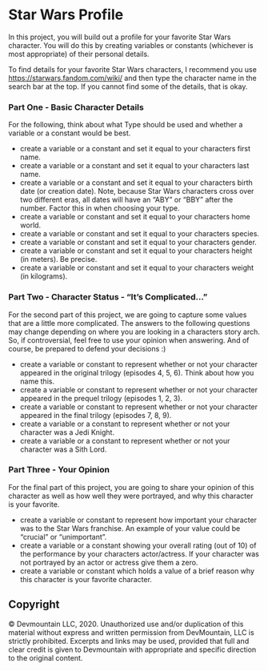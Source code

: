 # Star Wars Profile

In this project, you will build out a profile for your favorite Star Wars character. You will do this by creating variables or constants (whichever is most appropriate) of their personal details. 

To find details for your favorite Star Wars characters, I recommend you use https://starwars.fandom.com/wiki/ and then type the character name in the search bar at the top. If you cannot find some of the details, that is okay.

### Part One - Basic Character Details

For the following, think about what Type should be used and whether a variable or a constant would be best.

* create a variable or a constant and set it equal to your characters first name.
* create a variable or a constant and set it equal to your characters last name.
* create a variable or a constant and set it equal to your characters birth date (or creation date). Note, because Star Wars characters cross over two different eras, all dates will have an “ABY” or “BBY” after the number. Factor this in when choosing your type.
* create a variable or constant and set it equal to your characters home world.
* create a variable or constant and set it equal to your characters species.
* create a variable or constant and set it equal to your characters gender.
* create a variable or constant and set it equal to your characters height (in meters). Be precise.
* create a variable or constant and set it equal to your characters weight (in kilograms).

### Part Two - Character Status - “It’s Complicated…”

For the second part of this project, we are going to capture some values that are a little more complicated. The answers to the following questions may change depending on where you are looking in a characters story arch. So, if controversial, feel free to use your opinion when answering. And of course, be prepared to defend your decisions :)

* create a variable or constant to represent whether or not your character appeared in the original trilogy (episodes 4, 5, 6). Think about how you name this.
* create a variable or constant to represent whether or not your character appeared in the prequel trilogy (episodes 1, 2, 3).
* create a variable or constant to represent whether or not your character appeared in the final trilogy (episodes 7, 8, 9).
* create a variable or a constant to represent whether or not your character was a Jedi Knight.
* create a variable or a constant to represent whether or not your character was a Sith Lord.

### Part Three - Your Opinion

For the final part of this project, you are going to share your opinion of this character as well as how well they were portrayed, and why this character is your favorite.

* create a variable or constant to represent how important your character was to the Star Wars franchise. An example of your value could be “crucial” or “unimportant”.
* create a variable or a constant showing your overall rating (out of 10) of the performance by your characters actor/actress. If your character was not portrayed by an actor or actress give them a zero.
* create a variable or constant which holds a value of a brief reason why this character is your favorite character.



## Copyright


© Devmountain LLC, 2020. Unauthorized use and/or duplication of this material without express and written permission from DevMountain, LLC is strictly prohibited. Excerpts and links may be used, provided that full and clear credit is given to Devmountain with appropriate and specific direction to the original content.

